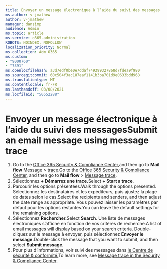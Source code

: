 ```yaml
---
title: Envoyer un message électronique à l’aide du suivi des messages
ms.author: v-jmathew
author: v-jmathew
manager: dansimp
audience: Admin
ms.topic: article
ms.service: o365-administration
ROBOTS: NOINDEX, NOFOLLOW
localization_priority: Normal
ms.collection: Adm_O365
ms.custom:
- "9000760"
- "7391"
ms.openlocfilehash: a3d7edf0be0e7ddaf749399327868d7fdea9f980
ms.sourcegitcommit: 60c504f3ac187eaf1141b3ba701d9e0633bdd968
ms.translationtype: MT
ms.contentlocale: fr-FR
ms.lasthandoff: 03/08/2021
ms.locfileid: "50552288"
---
```

# <a name="submit-an-email-message-using-message-trace"></a><span data-ttu-id="3495c-102">Envoyer un message électronique à l’aide du suivi des messages</span><span class="sxs-lookup"><span data-stu-id="3495c-102">Submit an email message using message trace</span></span>

1. <span data-ttu-id="3495c-103">Go to the [Office 365 Security & Compliance Center,](https://go.microsoft.com/fwlink/p/?linkid=2077143)and then go to **Mail flow** Message  >  [trace](https://go.microsoft.com/fwlink/?linkid=2101048).</span><span class="sxs-lookup"><span data-stu-id="3495c-103">Go to the [Office 365 Security & Compliance Center](https://go.microsoft.com/fwlink/p/?linkid=2077143), and then go to **Mail flow** > [Message trace](https://go.microsoft.com/fwlink/?linkid=2101048).</span></span>
2. <span data-ttu-id="3495c-104">Sélectionnez **+ Démarrez une trace.**</span><span class="sxs-lookup"><span data-stu-id="3495c-104">Select **+ Start a trace**.</span></span>
3. <span data-ttu-id="3495c-105">Parcourir les options présentées.</span><span class="sxs-lookup"><span data-stu-id="3495c-105">Walk through the options presented.</span></span> <span data-ttu-id="3495c-106">Sélectionnez les destinataires et les expéditeurs, puis ajustez la plage de dates selon le cas.</span><span class="sxs-lookup"><span data-stu-id="3495c-106">Select the recipients and senders, and then adjust the date range as appropriate.</span></span> <span data-ttu-id="3495c-107">Vous pouvez laisser les paramètres par défaut pour les options restantes.</span><span class="sxs-lookup"><span data-stu-id="3495c-107">You can leave the default settings for the remaining options.</span></span>
4. <span data-ttu-id="3495c-108">Sélectionnez **Rechercher.**</span><span class="sxs-lookup"><span data-stu-id="3495c-108">Select **Search**.</span></span> <span data-ttu-id="3495c-109">Une liste de messages électroniques s’affiche en fonction de vos critères de recherche.</span><span class="sxs-lookup"><span data-stu-id="3495c-109">A list of email messages will display based on your search criteria.</span></span> <span data-ttu-id="3495c-110">Double-cliquez sur le message à envoyer, puis sélectionnez **Envoyer le message.**</span><span class="sxs-lookup"><span data-stu-id="3495c-110">Double-click the message that you want to submit, and then select **Submit message**.</span></span>
5. <span data-ttu-id="3495c-111">Pour plus d’informations, voir suivi des messages dans [le Centre de sécurité & conformité.](https://go.microsoft.com/fwlink/?linkid=2101557)</span><span class="sxs-lookup"><span data-stu-id="3495c-111">To learn more, see [Message trace in the Security & Compliance Center](https://go.microsoft.com/fwlink/?linkid=2101557).</span></span>
